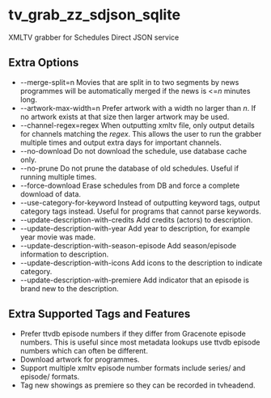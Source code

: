 # tv_grab_zz_sdjson_sqlite
XMLTV grabber for Schedules Direct JSON service

Extra Options
-------------

* --merge-split=n
Movies that are split in to two segments by news programmes will be automatically merged if the news is <=_n_ minutes long.
* --artwork-max-width=n
Prefer artwork with a width no larger than _n_. If no artwork exists at that size then larger artwork may be used.
* --channel-regex=regex
When outputting xmltv file, only output details for channels matching the _regex_. This allows the user to run the grabber multiple times and output extra days for important channels.
* --no-download
Do not download the schedule, use database cache only.
* --no-prune
Do not prune the database of old schedules. Useful if running multiple times.
* --force-download
Erase schedules from DB and force a complete download of data.
* --use-category-for-keyword
Instead of outputting keyword tags, output category tags instead. Useful for programs that cannot parse keywords.
* --update-description-with-credits
Add credits (actors) to description.
* --update-description-with-year
Add year to description, for example year movie was made.
* --update-description-with-season-episode
Add season/episode information to description.
* --update-description-with-icons
Add icons to the description to indicate category.
* --update-description-with-premiere
Add indicator that an episode is brand new to the description.

Extra Supported Tags and Features
---------------------------------

* Prefer ttvdb episode numbers if they differ from Gracenote episode numbers. This is useful since most metadata lookups use ttvdb episode numbers which can often be different.
* Download artwork for programmes.
* Support multiple xmltv episode number formats include series/ and episode/ formats.
* Tag new showings as premiere so they can be recorded in tvheadend.
